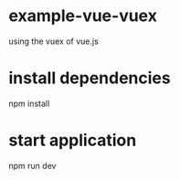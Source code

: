 # example-vue-vuex
using the vuex of vue.js

# install dependencies
npm install

# start application
npm run dev

